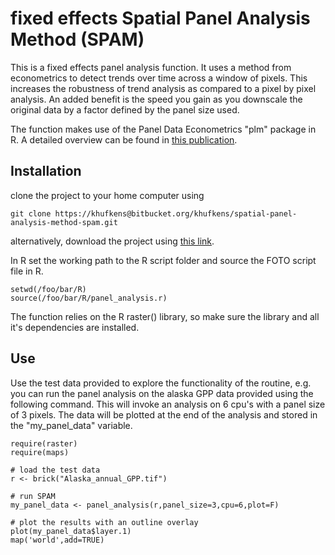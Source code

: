 # fixed effects Spatial Panel Analysis Method (SPAM)

This is a fixed effects panel analysis function. It uses a method from econometrics to detect trends over time across a window of pixels. This increases the robustness of trend analysis as compared to a pixel by pixel analysis. An added benefit is the speed you gain as you downscale the original data by a factor defined by the panel size used.

The function makes use of the Panel Data Econometrics "plm" package in R. A detailed overview can be found in [this publication](http://www.jstatsoft.org/v27/i02/paper).

## Installation

clone the project to your home computer using

	git clone https://khufkens@bitbucket.org/khufkens/spatial-panel-analysis-method-spam.git

alternatively, download the project using [this link](https://bitbucket.org/khufkens/spatial-panel-analysis-method-spam/get/master.zip).

In R set the working path to the R script folder and source the FOTO script file in R.

	setwd(/foo/bar/R)
	source(/foo/bar/R/panel_analysis.r)

The function relies on the R raster() library, so make sure the library and all it's dependencies are installed.

## Use

Use the test data provided to explore the functionality of the routine, e.g. you can run the panel analysis on the alaska GPP data provided using the following command. This will invoke an analysis on 6 cpu's with a panel size of 3 pixels. The data will be plotted at the end of the analysis and stored in the "my_panel_data" variable.
	
	require(raster)
	require(maps)

	# load the test data
	r <- brick("Alaska_annual_GPP.tif")

	# run SPAM
	my_panel_data <- panel_analysis(r,panel_size=3,cpu=6,plot=F)

	# plot the results with an outline overlay
	plot(my_panel_data$layer.1)
	map('world',add=TRUE)


